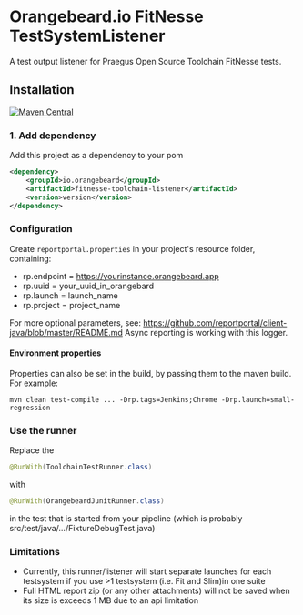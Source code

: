# Orangebeard.io FitNesse TestSystemListener

A test output listener for Praegus Open Source Toolchain FitNesse tests.

## Installation
[![Maven Central](https://img.shields.io/maven-central/v/io.orangebeard/fitnesse-toolchain-listener.svg?maxAge=3600)](https://mvnrepository.com/artifact/io.orangebeard/allure-fitnesse-toolchain-listener)

 ### 1. Add dependency
 Add this project as a dependency to your pom
 ```xml
 <dependency>
     <groupId>io.orangebeard</groupId>
     <artifactId>fitnesse-toolchain-listener</artifactId>
     <version>version</version>
 </dependency>
 ```

### Configuration
Create `reportportal.properties` in your project's resource folder, containing:
 - rp.endpoint = https://yourinstance.orangebeard.app
 - rp.uuid = your_uuid_in_orangebard
 - rp.launch = launch_name
 - rp.project = project_name
 
For more optional parameters, see: https://github.com/reportportal/client-java/blob/master/README.md
Async reporting is working with this logger.

 
 #### Environment properties
  Properties can also be set in the build, by passing them to the maven build. For example: 
  ```
  mvn clean test-compile ... -Drp.tags=Jenkins;Chrome -Drp.launch=small-regression
  ```
 
 ### Use the runner
 Replace the 
 ```java
 @RunWith(ToolchainTestRunner.class)
 ```
 with 
 ```java
 @RunWith(OrangebeardJunitRunner.class)
 ````
 in the test that is started from your pipeline (which is probably src/test/java/.../FixtureDebugTest.java)
 
### Limitations
 - Currently, this runner/listener will start separate launches for each testsystem if you use >1 testsystem (i.e. Fit and Slim)in one suite
 - Full HTML report zip (or any other attachments) will not be saved when its size is exceeds 1 MB due to an api limitation
